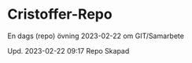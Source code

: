 # Cristoffer-Repo
En dags (repo) övning 2023-02-22 om GIT/Samarbete

Upd. 2023-02-22 09:17 Repo Skapad
